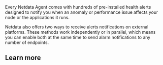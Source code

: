 <!--
title: "Overview"
sidebar_label: "Overview"
custom_edit_url: "https://github.com/netdata/learn/blob/master/docs/concepts/health-monitoring/overview.md"
sidebar_position: "1900"
learn_status: "Published"
learn_topic_type: "Concepts"
learn_rel_path: "Concepts/Health monitoring"
learn_docs_purpose: "Overview page"
-->


Every Netdata Agent comes with hundreds of pre-installed health alerts designed to notify you when an anomaly or
performance issue affects your node or the applications it runs.

Netdata also offers two ways to receive alerts notifications on external platforms. These methods work independently or
in parallel, which means you can enable both at the same time to send alarm notifications to any number of endpoints.

## Learn more

<Grid columns="2">
  <Box
    title="Health monitoring">
    <BoxList>
      <BoxListItem to="https://github.com/netdata/netdata/blob/master/docs/concepts/health-monitoring/alerts.md" title="Alerts" />
      <BoxListItem to="https://github.com/netdata/netdata/blob/master/docs/concepts/health-monitoring/notifications.md" title="Notifications" />
    </BoxList>
  </Box>
</Grid>
